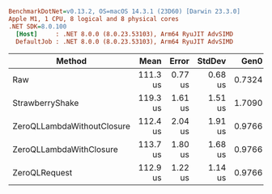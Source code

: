 ``` ini

BenchmarkDotNet=v0.13.2, OS=macOS 14.3.1 (23D60) [Darwin 23.3.0]
Apple M1, 1 CPU, 8 logical and 8 physical cores
.NET SDK=8.0.100
  [Host]     : .NET 8.0.0 (8.0.23.53103), Arm64 RyuJIT AdvSIMD
  DefaultJob : .NET 8.0.0 (8.0.23.53103), Arm64 RyuJIT AdvSIMD


```
| Method                     |     Mean |   Error |  StdDev |   Gen0 | Allocated |
|----------------------------|---------:|--------:|--------:|-------:|----------:|
| Raw                        | 111.3 us | 0.77 us | 0.68 us | 0.7324 |   5.29 KB |
| StrawberryShake            | 119.3 us | 1.61 us | 1.51 us | 1.7090 |  11.55 KB |
| ZeroQLLambdaWithoutClosure | 112.4 us | 2.04 us | 1.91 us | 0.9766 |    6.7 KB |
| ZeroQLLambdaWithClosure    | 113.7 us | 1.80 us | 1.68 us | 0.9766 |   7.18 KB |
| ZeroQLRequest              | 112.9 us | 1.22 us | 1.14 us | 0.9766 |   6.27 KB |